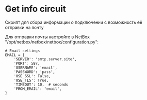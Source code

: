 # Get info circuit
<p>Скрипт для сбора информации о подключении с возможность её отправки на почту</p>
<p>Для отправки почты настройте в NetBox "/opt/netbox/netbox/netbox/configuration.py":</p>
<pre><code class="language-python"># Email settings
EMAIL = {
	'SERVER': 'smtp.server.site',
	'PORT': 587,
	'USERNAME': 'email',
	'PASSWORD': 'pass',
	'USE_SSL': False,
	'USE_TLS': True,
	'TIMEOUT': 10,  # seconds
	'FROM_EMAIL': 'email',
}</code></pre>